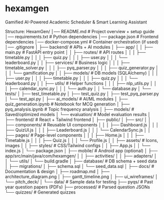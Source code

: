 # hexamgen
Gamified AI-Powered Academic Scheduler &amp; Smart Learning Assistant

Structure:
HexamGen/
│── README.md                 # Project overview + setup guide
│── requirements.txt          # Python dependencies
│── package.json              # Frontend dependencies
│── docker-compose.yml        # Container orchestration (if used)
│── .gitignore
│
├── backend/                  # APIs + AI modules
│   ├── app/
│   │   ├── main.py           # FastAPI entry point
│   │   ├── routes/           # API routes
│   │   │   ├── timetable.py
│   │   │   ├── quiz.py
│   │   │   ├── user.py
│   │   │   └── leaderboard.py
│   │   ├── services/         # Business logic
│   │   │   ├── timetable_solver.py
│   │   │   ├── pyq_parser.py
│   │   │   ├── quiz_generator.py
│   │   │   └── gamification.py
│   │   ├── models/           # DB models (SQLAlchemy)
│   │   │   ├── user.py
│   │   │   ├── timetable.py
│   │   │   ├── quiz.py
│   │   │   └── leaderboard.py
│   │   ├── utils/            # Helper functions
│   │   │   ├── nlp_utils.py
│   │   │   ├── calendar_sync.py
│   │   │   └── auth.py
│   │   └── database.py
│   └── tests/
│       ├── test_timetable.py
│       ├── test_quiz.py
│       ├── test_pyq_parser.py
│       └── test_api.py
│
├── ai_models/                # AI/ML modules
│   ├── quiz_generation.ipynb # Notebook for MCQ generation
│   ├── pyq_analysis.ipynb    # Topic frequency analysis
│   ├── models/               # Saved/optimized models
│   └── evaluation/           # Model evaluation results
│
├── frontend/                 # React + Tailwind frontend
│   ├── public/
│   ├── src/
│   │   ├── components/       # Reusable UI components
│   │   │   ├── Dashboard.js
│   │   │   ├── QuizUI.js
│   │   │   ├── Leaderboard.js
│   │   │   └── CalendarSync.js
│   │   ├── pages/            # Page-level components
│   │   │   ├── Home.js
│   │   │   ├── Timetable.js
│   │   │   ├── Quiz.js
│   │   │   └── Profile.js
│   │   ├── assets/           # Icons, images
│   │   ├── styles/           # CSS/Tailwind configs
│   │   ├── App.js
│   │   └── index.js
│   └── package.json
│
├── mobile/                   # Android app (optional)
│   ├── app/src/main/java/com/hexamgen/
│   │   ├── activities/
│   │   ├── adapters/
│   │   └── utils/
│   └── build.gradle
│
├── database/                 # DB schema + seed data
│   ├── migrations/
│   ├── schema.sql
│   └── seed_data.sql
│
├── docs/                     # Documentation & design
│   ├── roadmap.md
│   ├── architecture_diagram.png
│   ├── gantt_timeline.png
│   ├── ui_wireframes/
│   └── pitch_deck/
│
└── data/                     # Sample data for testing
    ├── pyqs/                 # Past year question papers (PDFs)
    ├── processed/            # Parsed question JSONs
    └── quizzes/              # Generated quizzes


